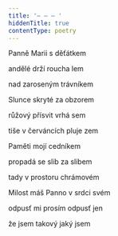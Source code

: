 ```yaml
---
title: '– – – '
hiddenTitle: true
contentType: poetry
---
```


Panně Marii s děťátkem

andělé drží roucha lem

nad zaroseným trávníkem

Slunce skryté za obzorem

růžový přísvit vrhá sem

tiše v červáncích pluje zem

Paměti mojí cedníkem

propadá se slib za slibem

tady v prostoru chrámovém

Milost máš Panno v srdci svém

odpusť mi prosím odpusť jen

že jsem takový jaký jsem
